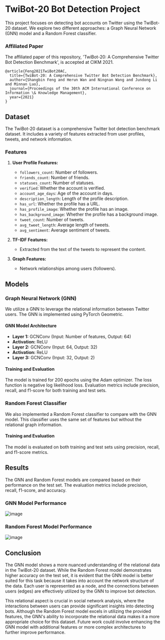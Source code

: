# TwiBot-20 Bot Detection Project

This project focuses on detecting bot accounts on Twitter using the TwiBot-20 dataset. We explore two different approaches: a Graph Neural Network (GNN) model and a Random Forest classifier. 

### Affiliated Paper
The affiliated paper of this repository, 'TwiBot-20: A Comprehensive Twitter Bot Detection Benchmark', is accepted at CIKM 2021.

```
@article{Feng2021TwiBot20AC,
  title={TwiBot-20: A Comprehensive Twitter Bot Detection Benchmark},
  author={Shangbin Feng and Herun Wan and Ningnan Wang and Jundong Li and Minnan Luo},
  journal={Proceedings of the 30th ACM International Conference on Information \& Knowledge Management},
  year={2021}
}
```

## Dataset

The TwiBot-20 dataset is a comprehensive Twitter bot detection benchmark dataset. It includes a variety of features extracted from user profiles, tweets, and network information.

### Features

1. **User Profile Features:**
    - `followers_count`: Number of followers.
    - `friends_count`: Number of friends.
    - `statuses_count`: Number of statuses.
    - `verified`: Whether the account is verified.
    - `account_age_days`: Age of the account in days.
    - `description_length`: Length of the profile description.
    - `has_url`: Whether the profile has a URL.
    - `has_profile_image`: Whether the profile has an image.
    - `has_background_image`: Whether the profile has a background image.
    - `tweet_count`: Number of tweets.
    - `avg_tweet_length`: Average length of tweets.
    - `avg_sentiment`: Average sentiment of tweets.

2. **TF-IDF Features:**
    - Extracted from the text of the tweets to represent the content.

3. **Graph Features:**
    - Network relationships among users (followers).

## Models

### Graph Neural Network (GNN)

We utilize a GNN to leverage the relational information between Twitter users. The GNN is implemented using PyTorch Geometric.

#### GNN Model Architecture

- **Layer 1:** GCNConv (Input: Number of features, Output: 64)
- **Activation:** ReLU
- **Layer 2:** GCNConv (Input: 64, Output: 32)
- **Activation:** ReLU
- **Layer 3:** GCNConv (Input: 32, Output: 2)

#### Training and Evaluation

The model is trained for 200 epochs using the Adam optimizer. The loss function is negative log likelihood loss. Evaluation metrics include precision, recall, and f1-score for both training and test sets.

### Random Forest Classifier

We also implemented a Random Forest classifier to compare with the GNN model. This classifier uses the same set of features but without the relational graph information.

#### Training and Evaluation

The model is evaluated on both training and test sets using precision, recall, and f1-score metrics.

## Results

The GNN and Random Forest models are compared based on their performance on the test set. The evaluation metrics include precision, recall, f1-score, and accuracy.

### GNN Model Performance

![image](https://github.com/BusraZenbilci/CSE474-SocialNetworkAnalysis/assets/88310614/6e6daa8c-5002-4abd-8643-f715533edee0)


### Random Forest Model Performance

![image](https://github.com/BusraZenbilci/CSE474-SocialNetworkAnalysis/assets/88310614/64a211a2-2bcb-4f22-a411-222cc78e53bb)



## Conclusion

The GNN model shows a more nuanced understanding of the relational data in the TwiBot-20 dataset. While the Random Forest model demonstrates higher accuracy on the test set, it is evident that the GNN model is better suited for this task because it takes into account the network structure of the data. Each user is represented as a node, and the connections between users (edges) are effectively utilized by the GNN to improve bot detection.

This relational aspect is crucial in social network analysis, where the interactions between users can provide significant insights into detecting bots. Although the Random Forest model excels in utilizing the provided features, the GNN's ability to incorporate the relational data makes it a more appropriate choice for this dataset. Future work could involve enhancing the GNN model with additional features or more complex architectures to further improve performance.







